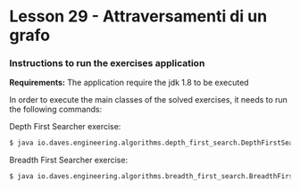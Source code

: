 # Lesson 29 - Attraversamenti di un grafo

### Instructions to run the exercises application

__Requirements:__ The application require the jdk 1.8 to be executed 

In order to execute the main classes of the solved exercises, it needs to run the following commands:


Depth First Searcher exercise:
```bash
$ java io.daves.engineering.algorithms.depth_first_search.DepthFirstSearcher
```

Breadth First Searcher exercise:
```bash
$ java io.daves.engineering.algorithms.breadth_first_search.BreadthFirstSearcher
```